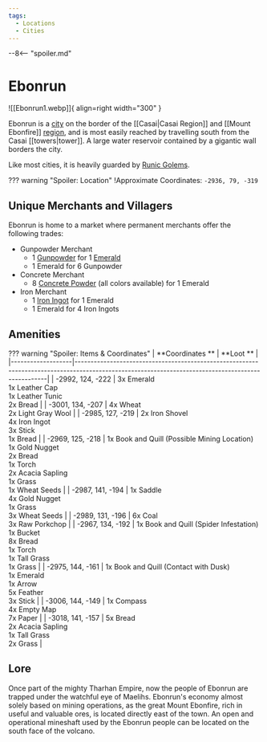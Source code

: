 ```yaml
---
tags:
  - Locations
  - Cities
---
```


--8<-- "spoiler.md"

# Ebonrun

![[Ebonrun1.webp]]{ align=right width="300" }

Ebonrun is a [city](/Settlements) on the border of the [[Casai|Casai Region]] and [[Mount Ebonfire]] [region](/Regions), and is most easily reached by travelling south from the Casai [[towers|tower]]. A large water reservoir contained by a gigantic wall borders the city.

Like most cities, it is heavily guarded by [Runic Golems](https://minecraft.gamepedia.com/Iron_Golem).

??? warning "Spoiler: Location"
	!Approximate Coordinates: `-2936, 79, -319` 

## Unique Merchants and Villagers

Ebonrun is home to a market where permanent merchants offer the
following trades:

- Gunpowder Merchant
	- 1 [Gunpowder](https://minecraft.gamepedia.com/Gunpowder) for 1 [Emerald](https://minecraft.gamepedia.com/Emerald)
	- 1 Emerald for 6 Gunpowder
- Concrete Merchant
	- 8 [Concrete Powder](https://minecraft.gamepedia.com/Concrete_Powder) (all colors available) for 1 Emerald
- Iron Merchant
	- 1 [Iron Ingot](https://minecraft.gamepedia.com/Iron_Ingot) for 1 Emerald
	- 1 Emerald for 4 Iron Ingots


## Amenities

??? warning "Spoiler: Items & Coordinates"
	| **Coordinates **  | **Loot **                                                                                                                                         |
	|-------------------|---------------------------------------------------------------------------------------------------------------------------------------------------|
	| -2992, 124, -222  | 3x Emerald <br>1x Leather Cap <br>1x Leather Tunic <br>2x Bread                                                                                   |
	| -3001, 134, -207  | 4x Wheat <br>2x Light Gray Wool                                                                                                                   |
	| -2985, 127, -219  | 2x Iron Shovel <br>4x Iron Ingot <br>3x Stick <br>1x Bread                                                                                        |
	| -2969, 125, -218  | 1x Book and Quill (Possible Mining Location) <br>1x Gold Nugget <br>2x Bread <br>1x Torch <br>2x Acacia Sapling <br>1x Grass <br>1x Wheat Seeds   |
	| -2987, 141, -194  | 1x Saddle <br>4x Gold Nugget <br>1x Grass <br>3x Wheat Seeds                                                                                      |
	| -2989, 131, -196  | 6x Coal <br>3x Raw Porkchop                                                                                                                       |
	| -2967, 134, -192  | 1x Book and Quill (Spider Infestation) <br>1x Bucket <br>8x Bread <br>1x Torch <br>1x Tall Grass <br>1x Grass                                     |
	| -2975, 144, -161  | 1x Book and Quill (Contact with Dusk) <br>1x Emerald <br>1x Arrow <br>5x Feather <br>3x Stick                                                     |
	| -3006, 144, -149  | 1x Compass <br>4x Empty Map <br>7x Paper                                                                                                          |
	| -3018, 141, -157  | 5x Bread <br>2x Acacia Sapling <br>1x Tall Grass <br>2x Grass                                                                                     |


## Lore 

Once part of the mighty Tharhan Empire, now the people
of Ebonrun are trapped under the watchful eye of Maelihs. Ebonrun's
economy almost solely based on mining operations, as the great Mount
Ebonfire, rich in useful and valuable ores, is located directly east of
the town. An open and operational mineshaft used by the Ebonrun people
can be located on the south face of the volcano.
